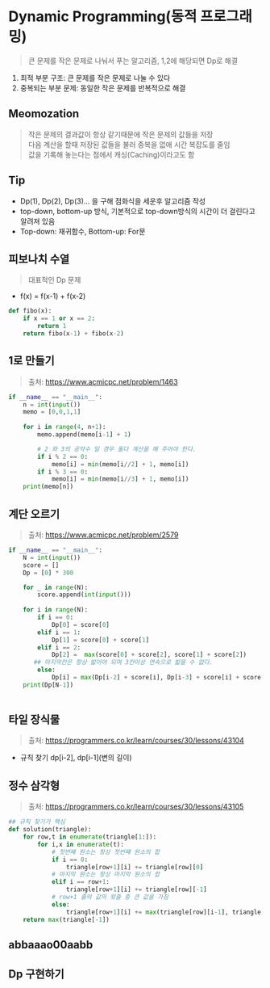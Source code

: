 # Dynamic Programming(동적 프로그래밍)
> 큰 문제를 작은 문제로 나눠서 푸는 알고리즘, 1,2에 해당되면 Dp로 해결
1. 최적 부분 구조: 큰 문제를 작은 문제로 나눌 수 있다
2. 중복되는 부분 문제: 동일한 작은 문제를 반복적으로 해결


## Meomozation
> 작은 문제의 결과값이 항상 같기때문에 작은 문제의 값들을 저장      
> 다음 계산을 할때 저장된 값들을 불러 중복을 없애 시간 복잡도를 줄임    
> 값을 기록해 놓는다는 점에서 캐싱(Caching)이라고도 함

## Tip
+ Dp(1), Dp(2), Dp(3)... 을 구해 점화식을 세운후 알고리즘 작성
+ top-down, bottom-up 방식, 기본적으로 top-down방식의 시간이 더 걸린다고 알려져 있음
+ Top-down: 재귀함수, Bottom-up: For문

## 피보나치 수열
> 대표적인 Dp 문제
+ f(x) = f(x-1) + f(x-2)

```py
def fibo(x):
    if x == 1 or x == 2:
        return 1
    return fibo(x-1) + fibo(x-2)
```

## 1로 만들기
> 출처: https://www.acmicpc.net/problem/1463

```python
if __name__ == "__main__":
    n = int(input())
    memo = [0,0,1,1]
    
    for i in range(4, n+1):
        memo.append(memo[i-1] + 1)

        # 2 와 3의 공약수 일 경우 둘다 계산을 해 주어야 한다.
        if i % 2 == 0:
            memo[i] = min(memo[i//2] + 1, memo[i])
        if i % 3 == 0:
            memo[i] = min(memo[i//3] + 1, memo[i])
    print(memo[n])
```

## 계단 오르기
> 출처: https://www.acmicpc.net/problem/2579

```python
if __name__ == "__main__":
    N = int(input())
    score = []
    Dp = [0] * 300

    for _ in range(N):
        score.append(int(input()))
    
    for i in range(N):
        if i == 0:
            Dp[0] = score[0]
        elif i == 1:
            Dp[1] = score[0] + score[1]
        elif i == 2:
            Dp[2] =  max(score[0] + score[2], score[1] + score[2])
       ## 마지막칸은 항상 밟아야 되며 3칸이상 연속으로 밟을 수 없다.
        else:
            Dp[i] = max(Dp[i-2] + score[i], Dp[i-3] + score[i] + score[i-1] )
    print(Dp[N-1])
    
```
## 타일 장식물
> 출처: https://programmers.co.kr/learn/courses/30/lessons/43104
+ 규칙 찾기 dp[i-2], dp[i-1](변의 길이)

## 정수 삼각형
> 출처: https://programmers.co.kr/learn/courses/30/lessons/43105

```python
## 규칙 찾기가 핵심
def solution(triangle):
    for row,t in enumerate(triangle[1:]):
        for i,x in enumerate(t):
            # 첫번째 원소는 항상 첫번쨰 원소의 합
            if i == 0:
                triangle[row+1][i] += triangle[row][0]
            # 마지막 원소는 항상 마지막 원소의 합
            elif i == row+1:
                triangle[row+1][i] += triangle[row][-1]
            # row+1 줄의 값의 윗줄 중 큰 값을 가짐
            else:
                triangle[row+1][i] += max(triangle[row][i-1], triangle[row][i])
    return max(triangle[-1])
```

## abbaaao00aabb

## Dp 구현하기

